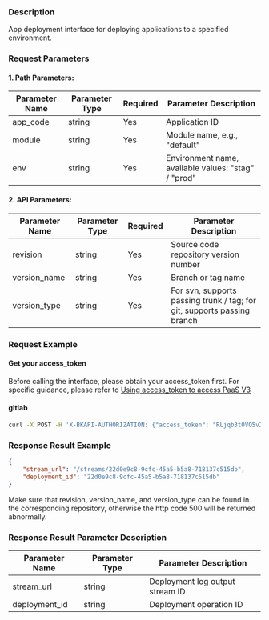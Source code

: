 ### Description
App deployment interface for deploying applications to a specified environment.

### Request Parameters

#### 1. Path Parameters:

| Parameter Name | Parameter Type | Required | Parameter Description |
| -------------- | -------------- | -------- | --------------------- |
| app_code       | string         | Yes      | Application ID        |
| module         | string         | Yes      | Module name, e.g., "default" |
| env            | string         | Yes      | Environment name, available values: "stag" / "prod" |

#### 2. API Parameters:

| Parameter Name | Parameter Type | Required | Parameter Description |
| -------------- | -------------- | -------- | --------------------- |
| revision       | string         | Yes      | Source code repository version number |
| version_name   | string         | Yes      | Branch or tag name |
| version_type   | string         | Yes      | For svn, supports passing trunk / tag; for git, supports passing branch |


### Request Example

#### Get your access_token
Before calling the interface, please obtain your access_token first. For specific guidance, please refer to [Using access_token to access PaaS V3](https://bk.tencent.com/docs/markdown/PaaS3.0/topics/paas/access_token)

#### gitlab

```bash
curl -X POST -H 'X-BKAPI-AUTHORIZATION: {"access_token": "RLjqb3t0VQ5v2ZuT0rXhz7413rKSr3"}' http://bkapi.example.com/api/bkpaas3/prod/bkapps/applications/{Fill in your AppCode}/modules/default/envs/{Fill in App deployment environment: stag or prod}/deployments/ -d '{"revision": "Source code repository version number", "version_type": "Branch or tag name", "version_name": "For svn, supports passing trunk / tag; for git, supports passing branch"}' -H 'Content-Type: application/json'
```

### Response Result Example
```json
{
    "stream_url": "/streams/22d0e9c8-9cfc-45a5-b5a8-718137c515db",
	"deployment_id": "22d0e9c8-9cfc-45a5-b5a8-718137c515db"
}
```
Make sure that revision, version_name, and version_type can be found in the corresponding repository, otherwise the http code 500 will be returned abnormally.

### Response Result Parameter Description

| Parameter Name | Parameter Type | Parameter Description |
| -------------- | -------------- | --------------------- |
| stream_url     | string         | Deployment log output stream ID |
| deployment_id  | string         | Deployment operation ID |